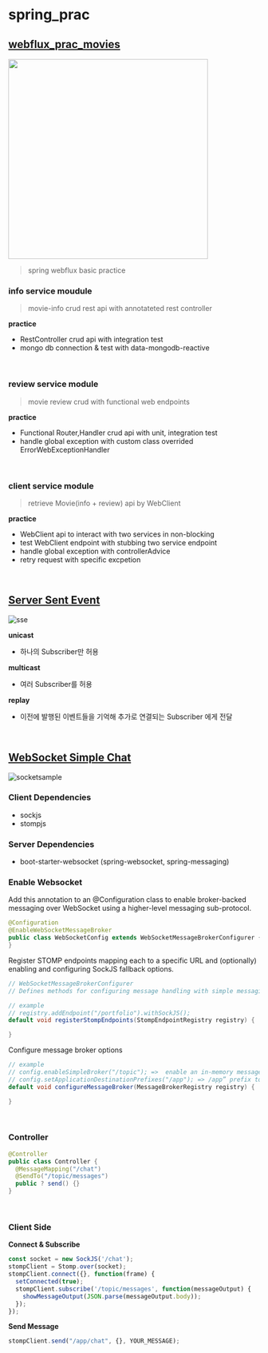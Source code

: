 # spring_prac

## [webflux_prac_movies](https://github.com/pds0309/spring_pr)

<img src="https://github.com/pds0309/spring_prac/assets/76927397/b90d0ccc-046c-445d-be83-8ffe27d353e9" width=400 />

> spring webflux basic practice

### info service moudule

> movie-info crud rest api with annotateted rest controller

**practice**

- RestController crud api with integration test
- mongo db connection & test with data-mongodb-reactive

<br>

### review service module

> movie review crud with functional web endpoints

**practice**

- Functional Router,Handler crud api with unit, integration test
- handle global exception with custom class overrided ErrorWebExceptionHandler

<br>

### client service module

> retrieve Movie(info + review) api by WebClient

**practice**

- WebClient api to interact with two services in non-blocking
- test WebClient endpoint with stubbing two service endpoint
- handle global exception with controllerAdvice
- retry request with specific excpetion

<br>

## [Server Sent Event](https://github.com/pds0309/spring_prac/tree/master/server-sent-event)

![sse](https://github.com/pds0309/spring_prac/assets/76927397/6499566e-2802-489d-ba3e-9f7de9677d8e)

**unicast**
- 하나의 Subscriber만 허용

**multicast**
- 여러 Subscriber를 허용

**replay**
- 이전에 발행된 이벤트들을 기억해 추가로 연결되는 Subscriber 에게 전달

<br>

## [WebSocket Simple Chat](https://github.com/pds0309/spring_prac/tree/master/websocket_chat_prac)

![socketsample](https://github.com/pds0309/spring_prac/assets/76927397/cf72552d-4e13-45f1-9c7a-4c89747e6eae)

### Client Dependencies

- sockjs
- stompjs

### Server Dependencies

- boot-starter-websocket (spring-websocket, spring-messaging)

### Enable Websocket 

Add this annotation to an @Configuration class to enable broker-backed messaging over WebSocket using a higher-level messaging sub-protocol.

```java
@Configuration
@EnableWebSocketMessageBroker
public class WebSocketConfig extends WebSocketMessageBrokerConfigurer {
}
```

Register STOMP endpoints mapping each to a specific URL and (optionally) enabling and configuring SockJS fallback options.

```java
// WebSocketMessageBrokerConfigurer
// Defines methods for configuring message handling with simple messaging protocols (e.g. STOMP) from WebSocket clients.

// example
// registry.addEndpoint("/portfolio").withSockJS();
default void registerStompEndpoints(StompEndpointRegistry registry) {

}
```

Configure message broker options


```java
// example
// config.enableSimpleBroker("/topic"); =>  enable an in-memory message broker to carry the messages back to the client on destinations prefixed with “/topic”.
// config.setApplicationDestinationPrefixes("/app"); => /app” prefix to filter destinations targeting application annotated methods (via @MessageMapping).
default void configureMessageBroker(MessageBrokerRegistry registry) {

}
```
<br>

### Controller

```java
@Controller
public class Controller {
  @MessageMapping("/chat")
  @SendTo("/topic/messages")
  public ? send() {}
}
```

<br>

### Client Side

**Connect & Subscribe**

```javascript
const socket = new SockJS('/chat');
stompClient = Stomp.over(socket);  
stompClient.connect({}, function(frame) {
  setConnected(true);
  stompClient.subscribe('/topic/messages', function(messageOutput) {
    showMessageOutput(JSON.parse(messageOutput.body));
  });
});
```

**Send Message**

```javascript
stompClient.send("/app/chat", {}, YOUR_MESSAGE);
```


